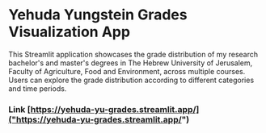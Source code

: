 # Yehuda Yungstein Grades Visualization App

This Streamlit application showcases the grade distribution of my research bachelor's and master's degrees in The Hebrew University of Jerusalem, Faculty of Agriculture, Food and Environment, across multiple courses. Users can explore the grade distribution according to different categories and time periods.

### Link [https://yehuda-yu-grades.streamlit.app/]("https://yehuda-yu-grades.streamlit.app/")
